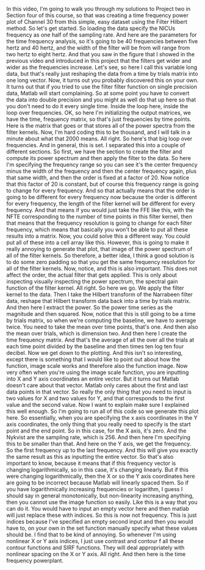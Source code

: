  In this video, I'm going to walk you through my solutions to Project two in Section four of this course, so that was creating a time frequency power plot of Channel 30 from this simple, easy dataset using the Filter Hilbert method. So let's get started. So loading the data specify the NICUs frequency as one half of the sampling rate. And here are the parameters for the time frequency analysis, so it's going to be 40 frequencies between five hertz and 40 hertz, and the width of the filter will be from will range from two hertz to eight hertz. And that you saw in the figure that I showed in the previous video and introduced in this project that the filters get wider and wider as the frequencies increase. Let's see, so here I call this variable long data, but that's really just reshaping the data from a time by trials matrix into one long vector. Now, it turns out you probably discovered this on your own. It turns out that if you tried to use the filter filter function on single precision data, Matlab will start complaining. So at some point you have to convert the data into double precision and you might as well do that up here so that you don't need to do it every single time. Inside the loop here, inside the loop over frequencies. OK, so here I'm initializing the output matrices, we have the time, frequency matrix, so that's just frequencies by time points. Here is the matrix that goes or that stores all of the power spectra from the filter kernels. Now, I'm hard coding this to be thousand, and I will talk in a minute about what that 2000 means. All right. So here's that big loop over frequencies. And in general, this is set. I separated this into a couple of different sections. So first, we have the section to create the filter and compute its power spectrum and then apply the filter to the data. So here I'm specifying the frequency range so you can see it's the center frequency minus the width of the frequency and then the center frequency again, plus that same width, and then the order is fixed at a factor of 20. Now notice that this factor of 20 is constant, but of course this frequency range is going to change for every frequency. And so that actually means that the order is going to be different for every frequency now because the order is different for every frequency, the length of the filter kernel will be different for every frequency. And that means if you would just take the FFE like this, with the NFTE corresponding to the number of time points in this filter kernel, then that means that the frequency resolution is going to change for each filter frequency, which means that basically you won't be able to put all these results into a matrix. Now, you could solve this a different way. You could put all of these into a cell array like this. However, this is going to make it really annoying to generate that plot, that image of the power spectrum of all of the filter kernels. So therefore, a better idea, I think a good solution is to do some zero padding so that you get the same frequency resolution for all of the filter kernels. Now, notice, and this is also important. This does not affect the order, the actual filter that gets applied. This is only about inspecting visually inspecting the power spectrum, the spectral gain function of the filter kernel. All right. So here we go. We apply the filter kernel to the data. Then I take the Hilbert transform of the Narrabeen filter data, reshape that Hilbert transform data back into a time by trials matrix. And then here I extract the power. So the power time series as the magnitude and then squared. Now, notice that this is still going to be a time by trials matrix, so when we're computing the baseline, we have to average twice. You need to take the mean over time points, that's one. And then also the mean over trials, which is dimension two. And then here I create the time frequency matrix. And that's the average of all the over all the trials at each time point divided by the baseline and then times ten log ten four decibel. Now we get down to the plotting. And this isn't so interesting, except there is something that I would like to point out about how the function, image scale works and therefore also the function image. Now very often when you're using the image scale function, you are inputting into X and Y axis coordinates an entire vector. But it turns out Matlab doesn't care about that vector. Matlab only cares about the first and last data points in that vector. So really the only thing that you need to input is two values for X and two values for Y, and that corresponds to the first value and the second value. Now I want to explain make sure I explained this well enough. So I'm going to run all of this code so we generate this plot here. So essentially, when you are specifying the x axis coordinates in the Y axis coordinates, the only thing that you really need to specify is the start point and the end point. So in this case, for the X axis, it's zero. And the Nykvist are the sampling rate, which is 256. And then here I'm specifying this to be smaller than that. And here on the Y axis, we get the frequency. So the first frequency up to the last frequency. And this will give you exactly the same result as this as inputting the entire vector. So that's also important to know, because it means that if this frequency vector is changing logarithmically, so in this case, it's changing linearly. But if this were changing logarithmically, then the X or so the Y axis coordinates here are going to be incorrect because Matlab will linearly spaced them. So if you have logarithmically increasing frequencies or logarithm, I guess I should say in general monotonically, but non-linearity increasing anything, then you cannot use the image function so easily. Like this is a way that you can do it. You would have to input an empty vector here and then matlab will just replace these with indices. So this is now not frequency. This is just indices because I've specified an empty second input and then you would have to, on your own in the set function manually specify what these values should be. I find that to be kind of annoying. So whenever I'm using nonlinear X or Y axis indices, I just use contrast and contour f all these contour functions and SIRF functions. They will deal appropriately with nonlinear spacing on the X or Y axis. All right. And then here is the time frequency powerplant.